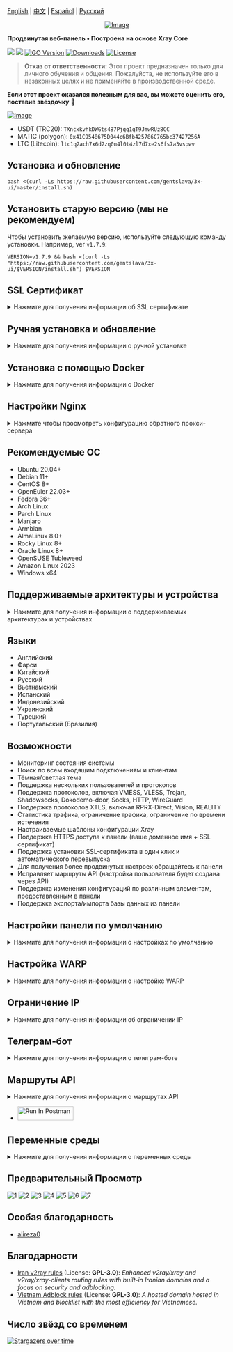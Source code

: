 [English](/README.md) | [中文](/README.zh_CN.md) | [Español](/README.es_ES.md) | [Русский](/README.ru_RU.md)

<p align="center"><a href="#"><img src="./media/3X-UI.png" alt="Image"></a></p>

**Продвинутая веб-панель • Построена на основе Xray Core**

[![](https://img.shields.io/github/v/release/gentslava/3x-ui.svg)](https://github.com/gentslava/3x-ui/releases)
[![](https://img.shields.io/github/actions/workflow/status/gentslava/3x-ui/release.yml.svg)](#)
[![GO Version](https://img.shields.io/github/go-mod/go-version/gentslava/3x-ui.svg)](#)
[![Downloads](https://img.shields.io/github/downloads/gentslava/3x-ui/total.svg)](#)
[![License](https://img.shields.io/badge/license-GPL%20V3-blue.svg?longCache=true)](https://www.gnu.org/licenses/gpl-3.0.en.html)

> **Отказ от ответственности:** Этот проект предназначен только для личного обучения и общения. Пожалуйста, не используйте его в незаконных целях и не применяйте в производственной среде.

**Если этот проект оказался полезным для вас, вы можете оценить его, поставив звёздочку** :star2:

<p align="left">
  <a href="https://buymeacoffee.com/gentslava" target="_blank">
    <img src="./media/buymeacoffe.png" alt="Image">
  </a>
</p>

- USDT (TRC20): `TXncxkvhkDWGts487Pjqq1qT9JmwRUz8CC`
- MATIC (polygon): `0x41C9548675D044c6Bfb425786C765bc37427256A`
- LTC (Litecoin): `ltc1q2ach7x6d2zq0n4l0t4zl7d7xe2s6fs7a3vspwv`

## Установка и обновление

```
bash <(curl -Ls https://raw.githubusercontent.com/gentslava/3x-ui/master/install.sh)
```

## Установить старую версию (мы не рекомендуем)

Чтобы установить желаемую версию, используйте следующую команду установки. Например, ver `v1.7.9`:

```
VERSION=v1.7.9 && bash <(curl -Ls "https://raw.githubusercontent.com/gentslava/3x-ui/$VERSION/install.sh") $VERSION
```

## SSL Сертификат

<details>
  <summary>Нажмите для получения информации об SSL сертификате</summary>

### ACME

Для управления SSL сертификатами с помощью ACME:

1. Убедитесь, что ваш домен правильно настроен и указывает на сервер.
2. Выполните команду `x-ui` в терминале, затем выберите `SSL Certificate Management`.
3. Вам будут предложены следующие опции:

   - **Get SSL:** Получить SSL сертификаты.
   - **Revoke:** Отозвать существующие SSL сертификаты.
   - **Force Renew:** Принудительно перевыпустить SSL сертификаты.
   - **Show Existing Domains:** Отобразить все сертификаты доменов, доступные на сервере.
   - **Set Certificate Paths for the Panel:** Укажите сертификат для вашего домена, который будет использоваться панелью.

### Certbot

Для установки и использования Certbot:

```sh
apt-get install certbot -y
certbot certonly --standalone --agree-tos --register-unsafely-without-email -d вашдомен.com
certbot renew --dry-run
```

### Cloudflare

Скрипт управления включает встроенное приложение для получения SSL сертификата через Cloudflare. Чтобы использовать этот скрипт для запроса сертификата, вам потребуется следующее:

- Email, зарегистрированный в Cloudflare
- Глобальный API-ключ Cloudflare
- Доменное имя должно указывать на текущий сервер через Cloudflare

**Как получить глобальный API-ключ Cloudflare:**

1. Выполните команду `x-ui` в терминале, затем выберите `Cloudflare SSL Certificate`.
2. Перейдите по ссылке: [Cloudflare API Tokens](https://dash.cloudflare.com/profile/api-tokens).
3. Нажмите на "View Global API Key" (см. скриншот ниже):
   ![](media/APIKey1.PNG)
4. Возможно, вам потребуется повторно пройти аутентификацию. После этого ключ API будет отображён (см. скриншот ниже):
   ![](media/APIKey2.png)

При использовании просто введите ваше `доменное имя`, `email` и `API-ключ`. Схема приведена ниже:
   ![](media/DetailEnter.png)

</details>

## Ручная установка и обновление

<details>
  <summary>Нажмите для получения информации о ручной установке</summary>

#### Использование

1. Чтобы скачать последнюю версию архива напрямую на ваш сервер, выполните следующую команду:

```sh
ARCH=$(uname -m)
case "${ARCH}" in
  x86_64 | x64 | amd64) XUI_ARCH="amd64" ;;
  i*86 | x86) XUI_ARCH="386" ;;
  armv8* | armv8 | arm64 | aarch64) XUI_ARCH="arm64" ;;
  armv7* | armv7) XUI_ARCH="armv7" ;;
  armv6* | armv6) XUI_ARCH="armv6" ;;
  armv5* | armv5) XUI_ARCH="armv5" ;;
  s390x) echo 's390x' ;;
  *) XUI_ARCH="amd64" ;;
esac


wget https://github.com/gentslava/3x-ui/releases/latest/download/x-ui-linux-${XUI_ARCH}.tar.gz
```

2. После загрузки архива выполните следующие команды для установки или обновления x-ui:

```sh
ARCH=$(uname -m)
case "${ARCH}" in
  x86_64 | x64 | amd64) XUI_ARCH="amd64" ;;
  i*86 | x86) XUI_ARCH="386" ;;
  armv8* | armv8 | arm64 | aarch64) XUI_ARCH="arm64" ;;
  armv7* | armv7) XUI_ARCH="armv7" ;;
  armv6* | armv6) XUI_ARCH="armv6" ;;
  armv5* | armv5) XUI_ARCH="armv5" ;;
  s390x) echo 's390x' ;;
  *) XUI_ARCH="amd64" ;;
esac

cd /root/
rm -rf x-ui/ /usr/local/x-ui/ /usr/bin/x-ui
tar zxvf x-ui-linux-${XUI_ARCH}.tar.gz
chmod +x x-ui/x-ui x-ui/bin/xray-linux-* x-ui/x-ui.sh
cp x-ui/x-ui.sh /usr/bin/x-ui
cp -f x-ui/x-ui.service /etc/systemd/system/
mv x-ui/ /usr/local/
systemctl daemon-reload
systemctl enable x-ui
systemctl restart x-ui
```

</details>

## Установка с помощью Docker

<details>
  <summary>Нажмите для получения информации о Docker</summary>

#### Использование

1. **Установите Docker:**

   ```sh
   bash <(curl -sSL https://get.docker.com)
   ```

2. **Склонируйте репозиторий проекта:**

   ```sh
   git clone https://github.com/gentslava/3x-ui.git
   cd 3x-ui
   ```

3. **Запустите сервис:**

   ```sh
   docker compose up -d
   ```

  Добавьте параметр ```--pull always``` для автоматического обновления контейнера, когда публикуется новый образ. Подробности: https://docs.docker.com/reference/cli/docker/container/run/#pull

   **ИЛИ**

   ```sh
   docker run -itd \
      -e XRAY_VMESS_AEAD_FORCED=false \
      -v $PWD/db/:/etc/x-ui/ \
      -v $PWD/cert/:/root/cert/ \
      --network=host \
      --restart=unless-stopped \
      --name 3x-ui \
      ghcr.io/gentslava/3x-ui:latest
   ```

4. **Обновление до последней версии:**

   ```sh
   cd 3x-ui
   docker compose down
   docker compose pull 3x-ui
   docker compose up -d
   ```

5. **Удаление 3x-ui из Docker:**

   ```sh
   docker stop 3x-ui
   docker rm 3x-ui
   cd --
   rm -r 3x-ui
   ```

</details>

## Настройки Nginx
<details>
  <summary>Нажмите чтобы просмотреть конфигурацию обратного прокси-сервера</summary>

#### Обратный прокси-сервер Nginx
```nginx
location / {
    proxy_set_header X-Forwarded-For $proxy_add_x_forwarded_for;
    proxy_set_header X-Forwarded-Proto $scheme;
    proxy_set_header Host $http_host;
    proxy_set_header X-Real-IP $remote_addr;
    proxy_set_header Range $http_range;
    proxy_set_header If-Range $http_if_range;
    proxy_redirect off;
    proxy_pass http://127.0.0.1:2053;
}
```

#### Nginx sub-path
- Убедитесь, что "корневой путь URL адреса панели" в настройках панели и `/sub` совпадают.
- В настройках панели `url` должен заканчиваться на `/`.

```nginx
location /sub {
    proxy_set_header X-Forwarded-For $proxy_add_x_forwarded_for;
    proxy_set_header X-Forwarded-Proto $scheme;
    proxy_set_header Host $http_host;
    proxy_set_header X-Real-IP $remote_addr;
    proxy_set_header Range $http_range;
    proxy_set_header If-Range $http_if_range;
    proxy_redirect off;
    proxy_pass http://127.0.0.1:2053;
}
```
</details>

## Рекомендуемые ОС

- Ubuntu 20.04+
- Debian 11+
- CentOS 8+
- OpenEuler 22.03+
- Fedora 36+
- Arch Linux
- Parch Linux
- Manjaro
- Armbian
- AlmaLinux 8.0+
- Rocky Linux 8+
- Oracle Linux 8+
- OpenSUSE Tubleweed
- Amazon Linux 2023
- Windows x64

## Поддерживаемые архитектуры и устройства

<details>
  <summary>Нажмите для получения информации о поддерживаемых архитектурах и устройствах</summary>

Наша платформа поддерживает разнообразные архитектуры и устройства, обеспечивая гибкость в различных вычислительных средах. Вот основные архитектуры, которые мы поддерживаем:

- **amd64**: Эта распространенная архитектура является стандартом для персональных компьютеров и серверов, обеспечивая беспроблемную работу большинства современных операционных систем.

- **x86 / i386**: Широко используется в настольных и портативных компьютерах. Эта архитектура имеет широкую поддержку со стороны множества операционных систем и приложений, включая, но не ограничиваясь, Windows, macOS и Linux.

- **armv8 / arm64 / aarch64**: Предназначена для современных мобильных и встроенных устройств, таких как смартфоны и планшеты. Эта архитектура представлена устройствами, такими как Raspberry Pi 4, Raspberry Pi 3, Raspberry Pi Zero 2/Zero 2 W, Orange Pi 3 LTS и другими.

- **armv7 / arm / arm32**: Служит архитектурой для старых мобильных и встроенных устройств, оставаясь широко используемой в таких устройствах, как Orange Pi Zero LTS, Orange Pi PC Plus, Raspberry Pi 2 и других.

- **armv6 / arm / arm32**: Ориентирована на очень старые встроенные устройства, эта архитектура, хотя и менее распространенная, всё ещё используется. Например, такие устройства, как Raspberry Pi 1, Raspberry Pi Zero/Zero W, полагаются на эту архитектуру.

- **armv5 / arm / arm32**: Более старая архитектура, ассоциируемая с ранними встроенными системами, сегодня менее распространена, но всё ещё может быть найдена в устаревших устройствах, таких как ранние версии Raspberry Pi и некоторые старые смартфоны.

- **s390x**: Эта архитектура обычно используется в мейнфреймах IBM и обеспечивает высокую производительность и надежность для корпоративных рабочих нагрузок.
</details>

## Языки

- Английский
- Фарси
- Китайский
- Русский
- Вьетнамский
- Испанский
- Индонезийский
- Украинский
- Турецкий
- Португальский (Бразилия)

## Возможности

- Мониторинг состояния системы
- Поиск по всем входящим подключениям и клиентам
- Тёмная/светлая тема
- Поддержка нескольких пользователей и протоколов
- Поддержка протоколов, включая VMESS, VLESS, Trojan, Shadowsocks, Dokodemo-door, Socks, HTTP, WireGuard
- Поддержка протоколов XTLS, включая RPRX-Direct, Vision, REALITY
- Статистика трафика, ограничение трафика, ограничение по времени истечения
- Настраиваемые шаблоны конфигурации Xray
- Поддержка HTTPS доступа к панели (ваше доменное имя + SSL сертификат)
- Поддержка установки SSL-сертификата в один клик и автоматического перевыпуска
- Для получения более продвинутых настроек обращайтесь к панели
- Исправляет маршруты API (настройка пользователя будет создана через API)
- Поддержка изменения конфигураций по различным элементам, предоставленным в панели
- Поддержка экспорта/импорта базы данных из панели

## Настройки панели по умолчанию

<details>
  <summary>Нажмите для получения информации о настройках по умолчанию</summary>

### Имя пользователя, Пароль, Порт и Web Base Path

Если вы не измените эти настройки, они будут сгенерированы случайным образом (это не относится к Docker).

**Настройки по умолчанию для Docker:**
- **Имя пользователя:** admin
- **Пароль:** admin
- **Порт:** 2053

### Управление базой данных:

Вы можете удобно выполнять резервное копирование и восстановление базы данных прямо из панели.

- **Путь к базе данных:**
  - `/etc/x-ui/x-ui.db`

### Webbasepath

1. **Сбросить webbasepath:**
   - Откройте терминал.
   - Выполните команду `x-ui`.
   - Выберите опцию `Reset Web Base Path`.

2. **Генерация или настройка пути:**
   - Путь будет сгенерирован случайным образом, или вы можете ввести собственный путь.

3. **Просмотр текущих настроек:**
   - Чтобы просмотреть текущие настройки, используйте команду `x-ui settings` в терминале или опцию `View Current Settings` в `x-ui`.

### Рекомендации по безопасности:
- Для повышения безопасности используйте длинное случайное слово в структуре вашего URL.

**Примеры:**
- `http://ip_адрес:порт/*webbasepath*/panel`
- `http://домен:порт/*webbasepath*/panel`

</details>

## Настройка WARP

<details>
  <summary>Нажмите для получения информации о настройке WARP</summary>

#### Использование

**Для версий `v2.1.0` и новее:**

WARP встроен, и дополнительная установка не требуется. Просто включите необходимую конфигурацию в панели.

</details>

## Ограничение IP

<details>
  <summary>Нажмите для получения информации об ограничении IP</summary>

#### Использование

**Примечание:** Ограничение IP не будет работать корректно при использовании IP Tunnel.

- **Для версий до `v1.6.1`:**
  - Ограничение IP встроено в панель.

**Для версий `v1.7.0` и новее:**

Чтобы включить функциональность ограничения IP, вам нужно установить `fail2ban` и его необходимые файлы, выполнив следующие шаги:

1. Выполните команду `x-ui` в терминале, затем выберите `IP Limit Management`.
2. Вам будут предложены следующие опции:

   - **Change Ban Duration:** Отрегулировать длительность блокировок.
   - **Unban Everyone:** Снять все текущие блокировки.
   - **Check Logs:** Просмотреть логи.
   - **Fail2ban Status:** Проверить статус `fail2ban`.
   - **Restart Fail2ban:** Перезапустить службу `fail2ban`.
   - **Uninstall Fail2ban:** Удалить Fail2ban с его конфигурацией.

3. Добавьте путь к логам доступа в панели, установив `Xray Configs/log/Access log` в `./access.log`, затем сохраните и перезапустите xray.

- **Для версий до `v2.1.3`:**
  - Вам нужно вручную установить путь к логам доступа в вашей конфигурации Xray:

    ```sh
    "log": {
      "access": "./access.log",
      "dnsLog": false,
      "loglevel": "warning"
    },
    ```

- **Для версий `v2.1.3` и новее:**
  - Есть возможность настройки `access.log` непосредственно из панели.

</details>

## Телеграм-бот

<details>
  <summary>Нажмите для получения информации о телеграм-боте</summary>

#### Использование

Веб-панель поддерживает уведомления и функции, такие как ежедневный трафик, вход в панель, резервное копирование базы данных, состояние системы, информация о клиентах и другие, через телеграм-бота. Чтобы использовать бота, вам нужно настроить параметры, связанные с ботом, в панели, включая:

- Токен Telegram
- ID чата админа(-ов)
- Время уведомлений (в синтаксисе cron)
- Уведомления о дате истечения
- Уведомления о лимите трафика
- Резервное копирование базы данных
- Уведомления о загрузке CPU

**Примеры синтаксиса:**

- `30 * * * * *` - Уведомлять на 30-й секунде каждого часа
- `0 */10 * * * *` - Уведомлять на первой секунде каждых 10 минут
- `@hourly` - Ежечасное уведомление
- `@daily` - Ежедневное уведомление (в 00:00)
- `@weekly` - Еженедельное уведомление
- `@every 8h` - Уведомлять каждые 8 часов

### Возможности телеграм-бота

- Периодические отчеты
- Уведомления о входе
- Уведомления о пороге загруженности процессора
- Уведомления о времени истечения и трафике заранее
- Поддерживает меню отчетов клиента, если имя пользователя телеграм клиента добавлено в конфигурации пользователя
- Поддержка отчета о трафике через Telegram, поиск по UUID (VMESS/VLESS) или паролю (TROJAN) - анонимно
- Бот, основанный на меню
- Поиск клиента по email (только администратор)
- Проверка всех входящих соединений
- Проверка состояния сервера
- Проверка истекших пользователей
- Получение резервных копий по запросу и в периодических отчётах
- Многоязычный бот

### Настройка телеграм-бота

- Запустите [Botfather](https://t.me/BotFather) в вашем аккаунте Telegram:
    ![Botfather](./media/botfather.png)

- Создайте нового бота с помощью команды /newbot: у вас спросят 2 вопроса: отображаемое имя и имя пользователя для вашего бота. Обратите внимание, что имя пользователя должно заканчиваться на слово "bot".
    ![Создать нового бота](./media/newbot.png)

- Запустите созданного бота. Ссылку на вашего бота можно найти здесь.
    ![токен](./media/token.png)

- Перейдите в панель и настройте параметры телеграм-бота следующим образом:
![Настройки панели](./media/panel-bot-config.png)

Введите токен вашего бота в поле ввода номер 3.
Введите ID пользователя в поле ввода номер 4. Telegram-аккаунты с этим ID будут администраторами бота. (Вы можете ввести несколько ID, разделяя их запятой)

- Как получить ID пользователя Telegram? Используйте этот [бот](https://t.me/useridinfobot). Запустите бота, и он отобразит ваш ID пользователя Telegram.
![ID пользователя](./media/user-id.png)

</details>

## Маршруты API

<details>
  <summary>Нажмите для получения информации о маршрутах API</summary>

#### Использование

- [API документация](https://www.postman.com/hsanaei/3x-ui/collection/q1l5l0u/3x-ui)
- `/login` с `POST`-данными: `{username: '', password: ''}` для входа
- `/panel/api/inbounds` это базовый путь для следующих действий:

| Метод  | Путь                               | Действие
| :----: | -----------------------------------| -------------------------------------------
| `GET`  | `"/list"`                          | Получить все входящие соединения
| `GET`  | `"/get/:id"`                       | Получить входящее соединение с inbound.id
| `GET`  | `"/getClientTraffics/:email"`      | Получить трафик клиента по email
| `GET`  | `"/getClientTrafficsById/:id"`     | Получить трафик клиента по ID
| `GET`  | `"/createbackup"`                  | Telegram-бот отправит резервную копию администраторам
| `POST` | `"/add"`                           | Добавить входящее соединение
| `POST` | `"/del/:id"`                       | Удалить входящее соединение
| `POST` | `"/update/:id"`                    | Обновить входящее соединение
| `POST` | `"/clientIps/:email"`              | IP-адрес клиента
| `POST` | `"/clearClientIps/:email"`         | Очистить IP-адреса клиента
| `POST` | `"/addClient"`                     | Добавить клиента к входящему соединению
| `POST` | `"/:id/delClient/:clientId"`       | Удалить клиента по clientId\*
| `POST` | `"/updateClient/:clientId"`        | Обновить клиента по clientId\*
| `POST` | `"/:id/resetClientTraffic/:email"` | Сбросить трафик клиента
| `POST` | `"/resetAllTraffics"`              | Сбросить трафик всех входящих соединений
| `POST` | `"/resetAllClientTraffics/:id"`    | Сбросить трафик всех клиентов в входящем соединении
| `POST` | `"/delDepletedClients/:id"`        | Удалить истекших клиентов в входящем соединении (-1: всех)
| `POST` | `"/onlines"`                       | Получить пользователей, которые находятся онлайн (список email'ов)

\*- Поле `clientId` должно быть заполнено следующим образом:

- `client.id` для VMESS и VLESS
- `client.password` для TROJAN
- `client.email` для Shadowsocks

</details>


- [<img src="https://run.pstmn.io/button.svg" alt="Run In Postman" style="width: 128px; height: 32px;">](https://app.getpostman.com/run-collection/5146551-dda3cab3-0e33-485f-96f9-d4262f437ac5?action=collection%2Ffork&source=rip_markdown&collection-url=entityId%3D5146551-dda3cab3-0e33-485f-96f9-d4262f437ac5%26entityType%3Dcollection%26workspaceId%3Dd64f609f-485a-4951-9b8f-876b3f917124)
</details>

## Переменные среды

<details>
  <summary>Нажмите для получения информации о переменных среды</summary>

#### Использование

| Переменная       |                      Тип                       | Значение по умолчанию |
| ---------------- | :------------------------------------------:   | :-------------------- |
| XUI_LOG_LEVEL    | `"debug"` \| `"info"` \| `"warn"` \| `"error"` | `"info"`             |
| XUI_DEBUG        |                   `boolean`                    | `false`              |
| XUI_BIN_FOLDER   |                    `string`                    | `"bin"`              |
| XUI_DB_FOLDER    |                    `string`                    | `"/etc/x-ui"`        |
| XUI_LOG_FOLDER   |                    `string`                    | `"/var/log"`         |

Пример:

```sh
XUI_BIN_FOLDER="bin" XUI_DB_FOLDER="/etc/x-ui" go build main.go
```

</details>

## Предварительный Просмотр

![1](./media/1.png)
![2](./media/2.png)
![3](./media/3.png)
![4](./media/4.png)
![5](./media/5.png)
![6](./media/6.png)
![7](./media/7.png)

## Особая благодарность

- [alireza0](https://github.com/alireza0/)

## Благодарности

- [Iran v2ray rules](https://github.com/chocolate4u/Iran-v2ray-rules) (License: **GPL-3.0**): _Enhanced v2ray/xray and v2ray/xray-clients routing rules with built-in Iranian domains and a focus on security and adblocking._
- [Vietnam Adblock rules](https://github.com/vuong2023/vn-v2ray-rules) (License: **GPL-3.0**): _A hosted domain hosted in Vietnam and blocklist with the most efficiency for Vietnamese._

## Число звёзд со временем

[![Stargazers over time](https://starchart.cc/gentslava/3x-ui.svg)](https://starchart.cc/gentslava/3x-ui)
